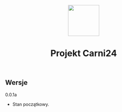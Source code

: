 <p align="center">
    <a href="https://k3e.pl" target="_blank">
        <img src="http://k3e.pl/images/icons/k3e/100x100.png" height="100px">
    </a>
    <h1 align="center">Projekt Carni24</h1>
    <br>
</p>

Wersje
-------------------
0.0.1a
- Stan początkowy.
